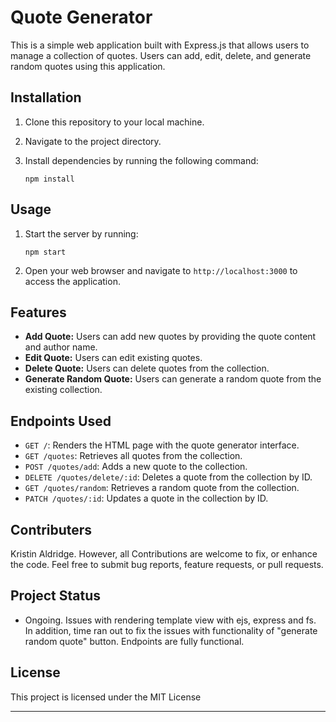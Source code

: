 # Quote Generator

This is a simple web application built with Express.js that allows users to manage a collection of quotes. Users can add, edit, delete, and generate random quotes using this application.

## Installation

1. Clone this repository to your local machine.
2. Navigate to the project directory.
3. Install dependencies by running the following command:

   ```
   npm install
   ```

## Usage

1. Start the server by running:

   ```
   npm start
   ```

2. Open your web browser and navigate to `http://localhost:3000` to access the application.

## Features

- **Add Quote:** Users can add new quotes by providing the quote content and author name.
- **Edit Quote:** Users can edit existing quotes.
- **Delete Quote:** Users can delete quotes from the collection.
- **Generate Random Quote:** Users can generate a random quote from the existing collection.

## Endpoints Used

- `GET /`: Renders the HTML page with the quote generator interface.
- `GET /quotes`: Retrieves all quotes from the collection.
- `POST /quotes/add`: Adds a new quote to the collection.
- `DELETE /quotes/delete/:id`: Deletes a quote from the collection by ID.
- `GET /quotes/random`: Retrieves a random quote from the collection.
- `PATCH /quotes/:id`: Updates a quote in the collection by ID.


## Contributers 

Kristin Aldridge. However, all Contributions are welcome to fix, or enhance the code. Feel free to submit bug reports, feature requests, or pull requests.

## Project Status
  - Ongoing. Issues with rendering template view with ejs, express and fs. In addition, time ran out to fix the issues with functionality of "generate random quote" button. Endpoints are fully functional. 
## License

This project is licensed under the MIT License 

---
